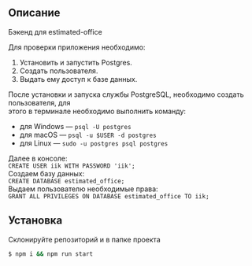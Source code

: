 
## Описание  

Бэкенд для estimated-office

Для проверки приложения необходимо:  
1. Установить и запустить Postgres.  
2. Создать пользователя.  
3. Выдать ему доступ к базе данных.  

После установки и запуска службы PostgreSQL, необходимо создать пользователя, для  
 этого в терминале необходимо выполнить команду:
- для Windows — `psql -U postgres`  
- для macOS — `psql -u $USER -d postgres`  
- для Linux — `sudo -u postgres psql postgres`  

Далее в консоле:  
`CREATE USER iik WITH PASSWORD 'iik';`  
Создаем базу данных:  
`CREATE DATABASE estimated_office;`  
Выдаем пользователю необходимые права:  
`GRANT ALL PRIVILEGES ON DATABASE estimated_office TO iik;`


## Установка

Склонируйте репозиторий и в папке проекта  
```bash
$ npm i && npm run start
```

